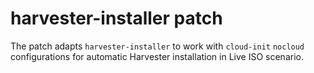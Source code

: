 # harvester-installer patch

The patch adapts `harvester-installer` to work with `cloud-init` `nocloud`
configurations for automatic Harvester installation in Live ISO scenario.
